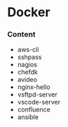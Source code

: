 # Docker

### Content
- aws-cli
- sshpass
- nagios
- chefdk
- avideo
- nginx-hello
- vsftpd-server
- vscode-server
- confluence
- ansible
